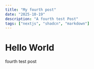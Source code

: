 ```yaml
---
title: "My fourth post"
date: "2025-10-19"
description: "A fourth test Post"
tags: ["nextjs", "shadcn", "markdown"]
---
```


# Hello World

fourth test post

